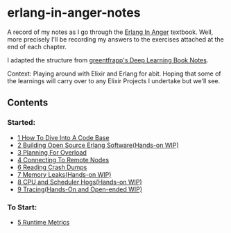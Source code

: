 # erlang-in-anger-notes

A record of my notes as I go through the [Erlang In Anger](https://www.erlang-in-anger.com/) textbook. Well, more precisely I'll be recording my answers to the exercises attached at the end of each chapter.

I adapted the structure from [greentfrapp's Deep Learning Book Notes](https://github.com/greentfrapp/deep-learning-book-notes).

Context: Playing around with Elixir and Erlang for abit.
Hoping that some of the learnings will carry over to any Elixir Projects I undertake but we'll see.


## Contents

### Started: 

- [1 How To Dive Into A Code Base](https://github.com/J0/erlang-in-anger-notes/tree/master/1_how_to_dive_into_a_code_base)
- [2 Building Open Source Erlang Software(Hands-on WIP)](https://github.com/J0/erlang-in-anger-notes/tree/master/2_building_open_source_software)
- [3 Planning For Overload](https://github.com/J0/erlang-in-anger-notes/tree/master/3_planning_for_overload)
- [4 Connecting To Remote Nodes](https://github.com/J0/erlang-in-anger-notes/tree/master/4_connecting_to_remote_nodes)
- [6 Reading Crash Dumps](https://github.com/J0/erlang-in-anger-notes/tree/master/6_reading_crash_dumps)
- [7 Memory Leaks(Hands-on WIP)](https://github.com/J0/erlang-in-anger-notes/tree/master/7_memory_leaks)
- [8 CPU and Scheduler Hogs(Hands-on WIP)](https://github.com/J0/erlang-in-anger-notes/tree/master/8_cpu_scheduler_hogs)
- [9 Tracing(Hands-On and Open-ended WIP)](https://github.com/J0/erlang-in-anger-notes/tree/master/9_tracing)



### To Start:

- [5 Runtime Metrics](https://github.com/J0/erlang-in-anger-notes/tree/master/5_runtime_metrics)

